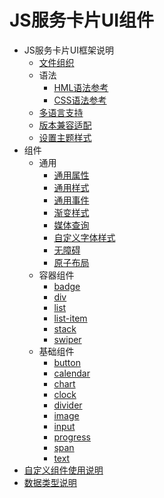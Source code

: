 # JS服务卡片UI组件

- JS服务卡片UI框架说明
  - [文件组织](js-service-widget-file.md)
  - 语法
    - [HML语法参考](js-service-widget-syntax-hml.md)
    - [CSS语法参考](js-service-widget-syntax-css.md)
  - [多语言支持](js-service-widget-multiple-languages.md)
  - [版本兼容适配](js-service-widget-version-compatibility.md)
  - [设置主题样式](js-service-widget-theme.md)
- 组件
  - 通用
    - [通用属性](js-service-widget-common-attributes.md)
    - [通用样式](js-service-widget-common-styles.md)
    - [通用事件](js-service-widget-common-events.md)
    - [渐变样式](js-service-widget-common-gradient.md)
    - [媒体查询](js-service-widget-common-mediaquery.md)
    - [自定义字体样式](js-service-widget-common-customizing-font.md)
    - [无障碍](js-service-widget-common-accessibility.md)
    - [原子布局](js-service-widget-common-atomic-layout.md)
  - 容器组件
    - [badge](js-service-widget-container-badge.md)
    - [div](js-service-widget-container-div.md)
    - [list](js-service-widget-container-list.md)
    - [list-item](js-service-widget-container-list-item.md)
    - [stack](js-service-widget-container-stack.md)
    - [swiper](js-service-widget-container-swiper.md)
  - 基础组件
    - [button](js-service-widget-basic-button.md)
    - [calendar](js-service-widget-basic-calendar.md)
    - [chart](js-service-widget-basic-chart.md)
    - [clock](js-service-widget-basic-clock.md)
    - [divider](js-service-widget-basic-divider.md)
    - [image](js-service-widget-basic-image.md)
    - [input](js-service-widget-basic-input.md)
    - [progress](js-service-widget-basic-progress.md)
    - [span](js-service-widget-basic-span.md)
    - [text](js-service-widget-basic-text.md)
- [自定义组件使用说明](js-service-widget-custom-basic-usage.md)
- [数据类型说明](js-service-widget-appendix-types.md)
